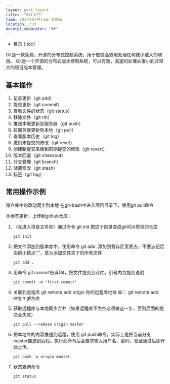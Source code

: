 ```yaml
---
layout: post_layout
title:  "Git入门"
time: 2017年07月14日 星期五
location: 广州
excerpt_separator: "##"
---
```


* 目录
{:toc}

Git是一款免费，开源的分布式控制系统，用于敏捷高效地处理任何或小或大的项目。
Git是一个开源的分布式版本控制系统，可以有效，高速的处理从很小到非常大的项目版本管理。

## 基本操作

1. 记录更新（git add）
2. 提交更新（git commit）
3. 查看文件的状态（git status）
4. 移除文件（git rm）
5. 推送本地更新到服务器（git push）
6. 拉服务器更新到本地（git pull）
7. 查看版本历史（git log）
8. 撤销未提交的修改（git reset）
9. 创建新提交来撤销前期提交的修改（git revert）
10. 版本回退（git checkout）
11. 分支管理（git branch） 
12. 储藏修改（git stash）
13. 标签（git tag）

## 常用操作示例

将仓库中的改动同步到本地
在git-bash中进入项目目录下，使用git pull命令
 
本地有更新，上传到github仓库：

1. （先进入项目文件夹）通过命令 git init 把这个目录变成git可以管理的仓库

	`git init`

2. 把文件添加到版本库中，使用命令 git add .添加到暂存区里面去，不要忘记后面的小数点“.”，意为添加文件夹下的所有文件
	
    `git add .`

3. 用命令 git commit告诉Git，把文件提交到仓库。引号内为提交说明

    `git commit -m 'first commit'`

4. 关联到远程库
git remote add origin 你的远程库地址
如：
git remote add origin [github](https://github.com/cade8800/ionic-demo.git)

5. 获取远程库与本地同步合并（如果远程库不为空必须做这一步，否则后面的提交会失败）

	`git pull --rebase origin master`

6. 把本地库的内容推送到远程，使用 git push命令，实际上是把当前分支master推送到远程。执行此命令后会要求输入用户名、密码，验证通过后即开始上传。

	`git push -u origin master`

7. 状态查询命令

	`git status`



